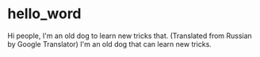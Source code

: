 # hello_word
Hi people,
I'm an old dog to learn new tricks that.
(Translated from Russian by Google Translator)
I'm an old dog that can learn new tricks.
